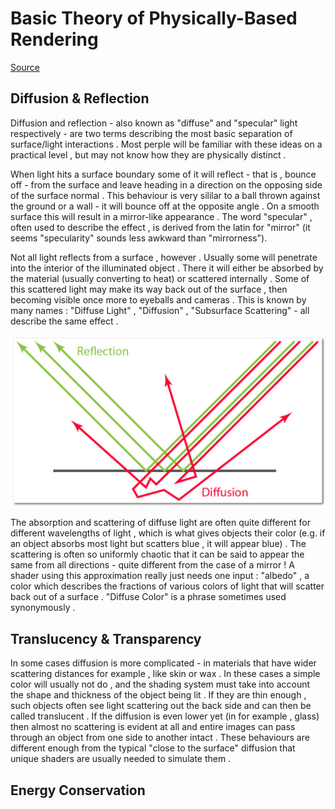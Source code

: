 # Basic Theory of Physically-Based Rendering

[Source](https://marmoset.co/posts/basic-theory-of-physically-based-rendering/)

## Diffusion & Reflection

Diffusion and reflection - also known as "diffuse" and "specular" light respectively - are two terms describing the most basic separation of surface/light interactions . Most perple will be familiar with these ideas on a practical level , but may not know how they are physically distinct .

When light hits a surface boundary some of it will reflect - that is , bounce off - from the surface and leave heading in a direction on the opposing side of the surface normal . This behaviour is very sililar to a ball thrown against the ground or a wall - it will bounce off at the opposite angle . On a smooth surface this will result in a mirror-like appearance . The word "specular" , often used to describe the effect , is derived from the latin for "mirror" (it seems "specularity" sounds less awkward than "mirrorness").

Not all light reflects from a surface , however . Usually some will penetrate into the interior of the illuminated object . There it will either be absorbed by the material (usually converting to heat) or scattered internally . Some of this scattered light may make its way back out of the surface , then becoming visible once more to eyeballs and cameras . This is known by many names : "Diffuse Light" , "Diffusion" , "Subsurface Scattering" - all describe the same effect .

![Diffusion](./Asset/00Diffusion.jpg)

The absorption and scattering of diffuse light are often quite different for different wavelengths of light , which is what gives objects their color (e.g. if an object absorbs most light but scatters blue , it will appear blue) . The scattering is often so uniformly chaotic that it can be said to appear the same from all directions - quite different from the case of a mirror ! A shader using this approximation really just needs one input : "albedo" , a color which describes the fractions of various colors of light that will scatter back out of a surface . "Diffuse Color" is a phrase sometimes used synonymously .

## Translucency & Transparency

In some cases diffusion is more complicated - in materials that have wider scattering distances for example , like skin or wax . In these cases a simple color will usually not do , and the shading system must take into account the shape and thickness of the object being lit . If they are thin enough , such objects often see light scattering out the back side and can then be called translucent . If the diffusion is even lower yet (in for example , glass) then almost no scattering is evident at all and entire images can pass through an object from one side to another intact . These behaviours are different enough from the typical "close to the surface" diffusion that unique shaders are usually needed to simulate them .

## Energy Conservation